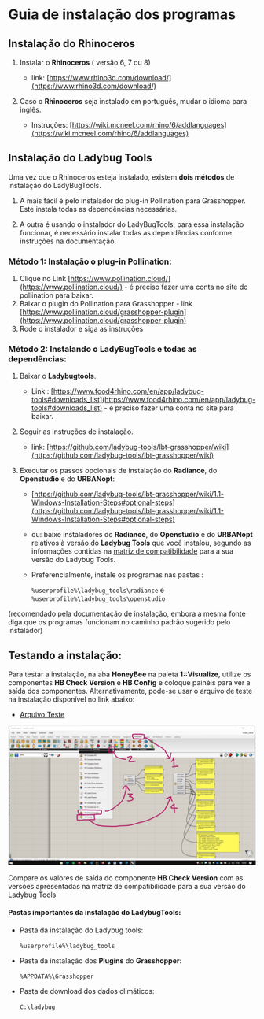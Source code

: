 # Guia de instalação dos programas

## Instalação do **Rhinoceros**

1. Instalar o **Rhinoceros** ( versão 6, 7 ou 8)
   - link: [https://www.rhino3d.com/download/](https://www.rhino3d.com/download/)

1. Caso o **Rhinoceros** seja instalado em português, mudar o idioma para inglês.
   - Instruções: [https://wiki.mcneel.com/rhino/6/addlanguages](https://wiki.mcneel.com/rhino/6/addlanguages)


## Instalação do Ladybug Tools

Uma vez que o Rhinoceros esteja instalado, existem **dois métodos** de instalação do LadyBugTools.

1. A mais fácil é pelo instalador do plug-in Pollination para Grasshopper. Este instala todas as dependências necessárias.

2. A outra é usando o instalador do LadyBugTools, para essa instalação funcionar, é necessário instalar todas as dependências conforme instruções na documentação.

### Método 1: Instalação o plug-in Pollination:

1. Clique no Link [https://www.pollination.cloud/](https://www.pollination.cloud/) - é preciso fazer uma conta no site do pollination para baixar.
2. Baixar o plugin do Pollination para Grasshopper - link [https://www.pollination.cloud/grasshopper-plugin](https://www.pollination.cloud/grasshopper-plugin)
3. Rode o instalador e siga as instruções

### Método 2: Instalando o LadyBugTools e todas as dependências:

1. Baixar o **Ladybugtools**.
   - Link : [https://www.food4rhino.com/en/app/ladybug-tools#downloads_list](https://www.food4rhino.com/en/app/ladybug-tools#downloads_list) - é preciso fazer uma conta no site para baixar.
  
1. Seguir as instruções de instalação.
   - link: [https://github.com/ladybug-tools/lbt-grasshopper/wiki](https://github.com/ladybug-tools/lbt-grasshopper/wiki)

2. Executar os passos opcionais de instalação do **Radiance**, do **Openstudio** e do **URBANopt**:
   - [https://github.com/ladybug-tools/lbt-grasshopper/wiki/1.1-Windows-Installation-Steps#optional-steps](https://github.com/ladybug-tools/lbt-grasshopper/wiki/1.1-Windows-Installation-Steps#optional-steps)
   - ou: baixe instaladores do **Radiance**, do **Openstudio** e do **URBANopt** relativos à versão do **Ladybug Tools** que você instalou, segundo as informações contidas na [matriz de compatibilidade](https://github.com/ladybug-tools/lbt-grasshopper/wiki/1.4-Compatibility-Matrix) para a sua versão do Ladybug Tools.

   - Preferencialmente, instale os programas nas pastas : <br>
  
      ``` %userprofile%\ladybug_tools\radiance ``` e
      ``` %userprofile%\ladybug_tools\openstudio ``` 
  
  (recomendado pela documentação de instalação, embora a mesma fonte diga que os programas funcionam no caminho padrão sugerido pelo instalador)

## Testando a instalação:

Para testar a instalação, na aba **HoneyBee** na paleta **1::Visualize**, utilize os componentes **HB Check Version** e **HB Config** e coloque painéis para ver a saída dos componentes. Alternativamente, pode-se usar o arquivo de teste na instalação disponível no link abaixo:

- [Arquivo Teste](./install_check.gh)

![Install_check](./Install_check.jpg)

Compare os valores de saída do componente **HB Check Version** com as versões apresentadas na matriz de compatibilidade para a sua versão do Ladybug Tools

#### Pastas importantes da instalação do LadybugTools:

- Pasta da instalação do Ladybug tools:
      
   ``` %userprofile%\ladybug_tools ```
- Pasta da instalação dos **Plugins** do **Grasshopper**:
      
   ``` %APPDATA%\Grasshopper ```
- Pasta de download dos dados climáticos:
      
   ``` C:\ladybug ```
